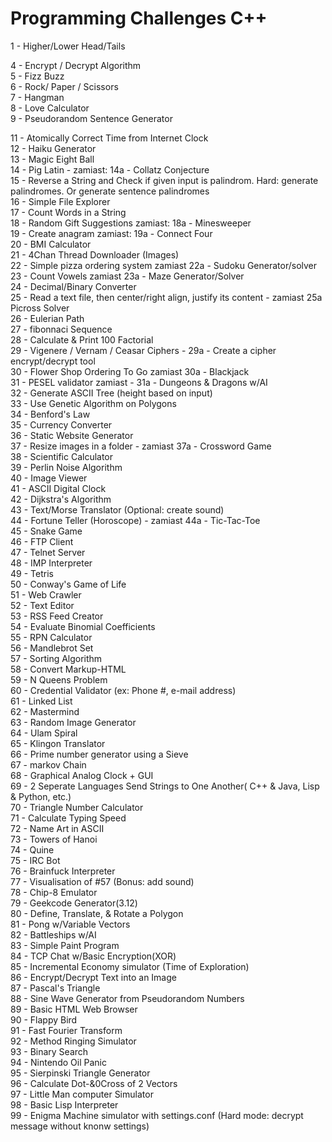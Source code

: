 # Programming Challenges C++

<!--0 - Name Generator  -->
1 - Higher/Lower Head/Tails   
<!--2 - Age is Seconds  -->
<!--3 - Temperature Converter  -->
4 - Encrypt / Decrypt Algorithm  
5 - Fizz Buzz  
6 - Rock/ Paper / Scissors  
7 - Hangman  
8 - Love Calculator  
9 - Pseudorandom Sentence Generator  
<!--10 - Password Generator  -->
11 - Atomically Correct Time from Internet Clock  
12 - Haiku Generator  
13 - Magic Eight Ball  
14 - Pig Latin - zamiast: 14a - Collatz Conjecture  
15 - Reverse a String and Check if given input is palindrom. Hard: generate palindromes. Or generate sentence palindromes  
16 - Simple File Explorer  
17 - Count Words in a String  
18 - Random Gift Suggestions zamiast: 18a - Minesweeper  
19 - Create anagram zamiast: 19a - Connect Four  
20 - BMI Calculator  
21 - 4Chan Thread Downloader (Images)  
22 - Simple pizza ordering system zamiast 22a - Sudoku Generator/solver 
23 - Count Vowels zamiast 23a - Maze Generator/Solver  
24 - Decimal/Binary Converter  
25 - Read a text file, then center/right align, justify its content - zamiast 25a Picross Solver  
26 - Eulerian Path  
27 - fibonnaci Sequence  
28 - Calculate & Print 100 Factorial  
29 - Vigenere / Vernam / Ceasar Ciphers - 29a - Create a cipher encrypt/decrypt tool  
30 - Flower Shop Ordering To Go zamiast 30a - Blackjack  
31 - PESEL validator zamiast - 31a - Dungeons & Dragons w/AI  
32 - Generate ASCII Tree (height based on input)  
33 - Use Genetic Algorithm on Polygons  
34 - Benford's Law  
35 - Currency Converter  
36 - Static Website Generator  
37 - Resize images in a folder - zamiast 37a - Crossword Game  
38 - Scientific Calculator  
39 - Perlin Noise Algorithm  
40 - Image Viewer  
41 - ASCII Digital Clock  
42 - Dijkstra's Algorithm  
43 - Text/Morse Translator (Optional: create sound)  
44 - Fortune Teller (Horoscope) - zamiast 44a - Tic-Tac-Toe  
45 - Snake Game   
46 - FTP Client  
47 - Telnet Server  
48 - IMP Interpreter  
49 - Tetris  
50 - Conway's Game of Life  
51 - Web Crawler  
52 - Text Editor  
53 - RSS Feed Creator  
54 - Evaluate Binomial Coefficients   
55 - RPN Calculator  
56 - Mandlebrot Set  
57 - Sorting Algorithm  
58 - Convert Markup-HTML  
59 - N Queens Problem  
60 - Credential Validator (ex: Phone #, e-mail address)  
61 - Linked List  
62 - Mastermind  
63 - Random Image Generator  
64 - Ulam Spiral  
65 - Klingon Translator  
66 - Prime number generator using a Sieve  
67 - markov Chain  
68 - Graphical Analog Clock + GUI  
69 - 2 Seperate Languages Send Strings to One Another( C++ & Java, Lisp & Python, etc.)  
70 - Triangle Number Calculator  
71 - Calculate Typing Speed  
72 - Name Art in ASCII  
73 - Towers of Hanoi  
74 - Quine  
75 - IRC Bot  
76 - Brainfuck Interpreter  
77 - Visualisation of #57 (Bonus: add sound)  
78 - Chip-8 Emulator  
79 - Geekcode Generator(3.12)  
80 - Define, Translate, & Rotate a Polygon  
81 - Pong w/Variable Vectors  
82 - Battleships w/AI  
83 - Simple Paint Program  
84 - TCP Chat w/Basic Encryption(XOR)  
85 - Incremental Economy simulator (Time of Exploration)  
86 - Encrypt/Decrypt Text into an Image  
87 - Pascal's Triangle  
88 - Sine Wave Generator from Pseudorandom Numbers  
89 - Basic HTML Web Browser  
90 - Flappy Bird  
91 - Fast Fourier Transform  
92 - Method Ringing Simulator  
93 - Binary Search  
94 - Nintendo Oil Panic  
95 - Sierpinski Triangle Generator  
96 - Calculate Dot-&0Cross of 2 Vectors  
97 - Little Man computer Simulator  
98 - Basic Lisp Interpreter  
99 - Enigma Machine simulator with settings.conf (Hard mode: decrypt message without knonw settings)
